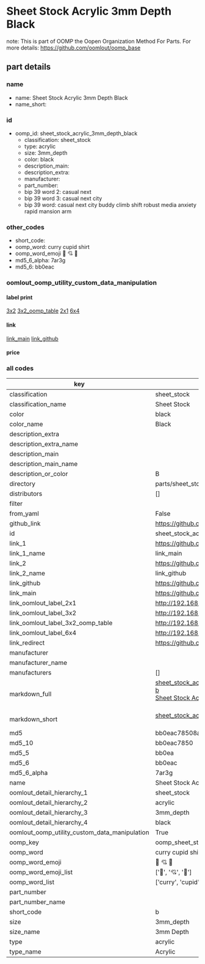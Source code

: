 # Sheet Stock Acrylic 3mm Depth Black  

note: This is part of OOMP the Oopen Organization Method For Parts. For more details: https://github.com/oomlout/oomp_base

##  part details
  







### name
* name: Sheet Stock Acrylic 3mm Depth Black
* name_short: 
### id
* oomp_id: sheet_stock_acrylic_3mm_depth_black
  * classification: sheet_stock
  * type: acrylic
  * size: 3mm_depth
  * color: black
  * description_main: 
  * description_extra: 
  * manufacturer: 
  * part_number: 
  * bip 39 word 2: casual next
  * bip 39 word 3: casual next city
  * bip 39 word: casual next city buddy climb shift robust media anxiety rapid mansion arm

### other_codes
* short_code: 
* oomp_word: curry cupid shirt
* oomp_word_emoji :curry: :cupid: :shirt:
* md5_6_alpha: 7ar3g
* md5_6: bb0eac






### oomlout_oomp_utility_custom_data_manipulation
#### label print
[3x2](http://192.168.1.245:1112/?label=oomp%207ar3g)
[3x2_oomp_table](http://192.168.1.108:1112/?label=oomp%207ar3g)
[2x1](http://192.168.1.242:1112/?label=oomp%207ar3g)
[6x4](http://192.168.1.55:1112/?label=oomp%207ar3g)    

#### link

[link_main](https://github.com/oomlout/oomlout_oomp_version_1_messy/tree/main/parts/sheet_stock_acrylic_3mm_depth_black) [link_github](https://github.com/oomlout/oomlout_oomp_version_1_messy/tree/main/parts/sheet_stock_acrylic_3mm_depth_black)                             

#### price







### all codes 
| key | value |  
| --- | --- |  
| classification | sheet_stock |  
| classification_name | Sheet Stock |  
| color | black |  
| color_name | Black |  
| description_extra |  |  
| description_extra_name |  |  
| description_main |  |  
| description_main_name |  |  
| description_or_color | B  |  
| directory | parts/sheet_stock_acrylic_3mm_depth_black |  
| distributors | [] |  
| filter |  |  
| from_yaml | False |  
| github_link | https://github.com/oomlout/oomlout_oomp_part_src/tree/main/parts/sheet_stock_acrylic_3mm_depth_black |  
| id | sheet_stock_acrylic_3mm_depth_black |  
| link_1 | https://github.com/oomlout/oomlout_oomp_version_1_messy/tree/main/parts/sheet_stock_acrylic_3mm_depth_black |  
| link_1_name | link_main |  
| link_2 | https://github.com/oomlout/oomlout_oomp_version_1_messy/tree/main/parts/sheet_stock_acrylic_3mm_depth_black |  
| link_2_name | link_github |  
| link_github | https://github.com/oomlout/oomlout_oomp_version_1_messy/tree/main/parts/sheet_stock_acrylic_3mm_depth_black |  
| link_main | https://github.com/oomlout/oomlout_oomp_version_1_messy/tree/main/parts/sheet_stock_acrylic_3mm_depth_black |  
| link_oomlout_label_2x1 | http://192.168.1.242:1112/?label=oomp%207ar3g |  
| link_oomlout_label_3x2 | http://192.168.1.245:1112/?label=oomp%207ar3g |  
| link_oomlout_label_3x2_oomp_table | http://192.168.1.108:1112/?label=oomp%207ar3g |  
| link_oomlout_label_6x4 | http://192.168.1.55:1112/?label=oomp%207ar3g |  
| link_redirect | https://github.com/oomlout/oomlout_oomp_version_1_messy/tree/main/parts/sheet_stock_acrylic_3mm_depth_black |  
| manufacturer |  |  
| manufacturer_name |  |  
| manufacturers | [] |  
| markdown_full | [sheet_stock_acrylic_3mm_depth_black](none)<br>[b](none)<br>[Sheet Stock Acrylic 3Mm Depth Black](none)<br><br> |  
| markdown_short | [sheet_stock_acrylic_3mm_depth_black](none)<br><br> |  
| md5 | bb0eac78508a776b171581d652e5511d |  
| md5_10 | bb0eac7850 |  
| md5_5 | bb0ea |  
| md5_6 | bb0eac |  
| md5_6_alpha | 7ar3g |  
| name | Sheet Stock Acrylic 3mm Depth Black |  
| oomlout_detail_hierarchy_1 | sheet_stock |  
| oomlout_detail_hierarchy_2 | acrylic |  
| oomlout_detail_hierarchy_3 | 3mm_depth |  
| oomlout_detail_hierarchy_4 | black |  
| oomlout_oomp_utility_custom_data_manipulation | True |  
| oomp_key | oomp_sheet_stock_acrylic_3mm_depth_black |  
| oomp_word | curry cupid shirt |  
| oomp_word_emoji | :curry: :cupid: :shirt: |  
| oomp_word_emoji_list | [':curry:', ':cupid:', ':shirt:'] |  
| oomp_word_list | ['curry', 'cupid', 'shirt'] |  
| part_number |  |  
| part_number_name |  |  
| short_code | b |  
| size | 3mm_depth |  
| size_name | 3mm Depth |  
| type | acrylic |  
| type_name | Acrylic |  
